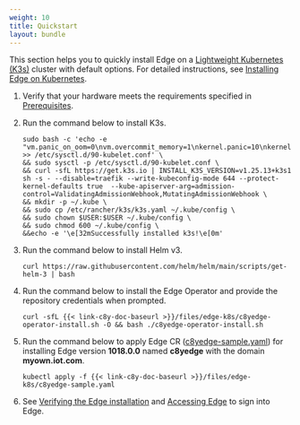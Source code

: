 ```yaml
---
weight: 10
title: Quickstart
layout: bundle
---
```


This section helps you to quickly install Edge on a [Lightweight Kubernetes (K3s)](https://docs.k3s.io/installation) cluster with default options. For detailed instructions, see [Installing Edge on Kubernetes](/edge-k8s/installing-edge-on-k8/).

1. Verify that your hardware meets the requirements specified in [Prerequisites](/edge-k8s/installing-edge-on-k8/#prerequisites).

2. Run the command below to install K3s.

   ```shell
   sudo bash -c 'echo -e "vm.panic_on_oom=0\nvm.overcommit_memory=1\nkernel.panic=10\nkernel.panic_on_oops=1" >> /etc/sysctl.d/90-kubelet.conf' \
   && sudo sysctl -p /etc/sysctl.d/90-kubelet.conf \
   && curl -sfL https://get.k3s.io | INSTALL_K3S_VERSION=v1.25.13+k3s1 sh -s - --disable=traefik --write-kubeconfig-mode 644 --protect-kernel-defaults true  --kube-apiserver-arg=admission-control=ValidatingAdmissionWebhook,MutatingAdmissionWebhook \
   && mkdir -p ~/.kube \
   && sudo cp /etc/rancher/k3s/k3s.yaml ~/.kube/config \
   && sudo chown $USER:$USER ~/.kube/config \
   && sudo chmod 600 ~/.kube/config \
   &&echo -e '\e[32mSuccessfully installed k3s!\e[0m'
   ```

3. Run the command below to install Helm v3.

   ```shell
   curl https://raw.githubusercontent.com/helm/helm/main/scripts/get-helm-3 | bash
   ```

4. Run the command below to install the Edge Operator and provide the repository credentials when prompted.

   ```shell
   curl -sfL {{< link-c8y-doc-baseurl >}}/files/edge-k8s/c8yedge-operator-install.sh -O && bash ./c8yedge-operator-install.sh
   ```

5. Run the command below to apply Edge CR ([c8yedge-sample.yaml](/files/edge-k8s/c8yedge-sample.yaml)) for installing Edge version **1018.0.0** named **c8yedge** with the domain **myown.iot.com**.

   ```shell
   kubectl apply -f {{< link-c8y-doc-baseurl >}}/files/edge-k8s/c8yedge-sample.yaml
   ```

6. See [Verifying the Edge installation](/edge-k8s/installing-edge-on-k8/#verifying-the-edge-installation) and [Accessing Edge](/edge-k8s/installing-edge-on-k8/#accessing-edge) to sign into Edge.
